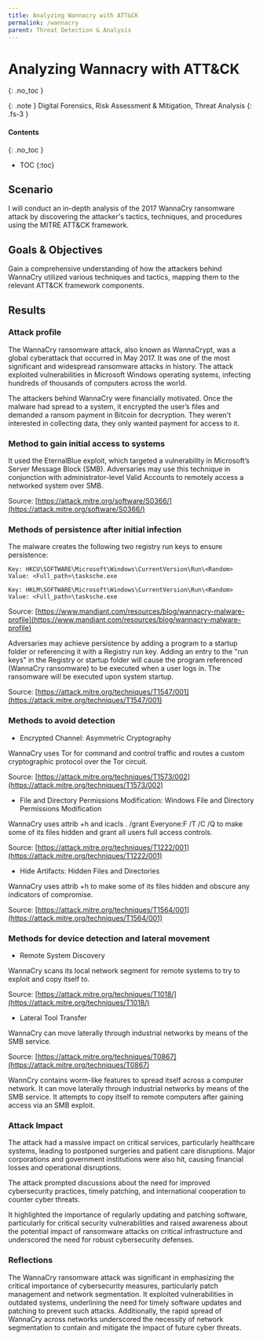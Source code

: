 ```yaml
---
title: Analyzing Wannacry with ATT&CK
permalink: /wannacry
parent: Threat Detection & Analysis
---
```

# Analyzing Wannacry with ATT&CK
{: .no_toc }

{: .note }
Digital Forensics, Risk Assessment & Mitigation, Threat Analysis
{: .fs-3 }

#### Contents
{: .no_toc }
- TOC
{:toc}

## Scenario
I will conduct an in-depth analysis of the 2017 WannaCry ransomware attack by discovering the attacker's tactics, techniques, and procedures using the MITRE ATT&CK framework.

## Goals & Objectives
Gain a comprehensive understanding of how the attackers behind WannaCry utilized various techniques and tactics, mapping them to the relevant ATT&CK framework components.

## Results

### Attack profile

The WannaCry ransomware attack, also known as WannaCrypt, was a global cyberattack that occurred in May 2017. It was one of the most significant and widespread ransomware attacks in history. The attack exploited vulnerabilities in Microsoft Windows operating systems, infecting hundreds of thousands of computers across the world.

The attackers behind WannaCry were financially motivated. Once the malware had spread to a system, it encrypted the user’s files and demanded a ransom payment in Bitcoin for decryption. They weren't interested in collecting data, they only wanted payment for access to it. 

### Method to gain initial access to systems

It used the EternalBlue exploit, which targeted a vulnerability in Microsoft’s Server Message Block (SMB). Adversaries may use this technique in conjunction with administrator-level Valid Accounts to remotely access a networked system over SMB.

Source: [https://attack.mitre.org/software/S0366/](https://attack.mitre.org/software/S0366/)

### Methods of persistence after initial infection

The malware creates the following two registry run keys to ensure persistence:

```
Key: HKCU\SOFTWARE\Microsoft\Windows\CurrentVersion\Run\<Random>
Value: <Full_path>\tasksche.exe

Key: HKLM\SOFTWARE\Microsoft\Windows\CurrentVersion\Run\<Random>
Value: <Full_path>\tasksche.exe
```
Source: [https://www.mandiant.com/resources/blog/wannacry-malware-profile](https://www.mandiant.com/resources/blog/wannacry-malware-profile)

Adversaries may achieve persistence by adding a program to a startup folder or referencing it with a Registry run key. Adding an entry to the "run keys" in the Registry or startup folder will cause the program referenced (WannaCry ransomware) to be executed when a user logs in. The ransomware will be executed upon system startup.

Source: [https://attack.mitre.org/techniques/T1547/001](https://attack.mitre.org/techniques/T1547/001)

### Methods to avoid detection

- Encrypted Channel: Asymmetric Cryptography

WannaCry uses Tor for command and control traffic and routes a custom cryptographic protocol over the Tor circuit.

Source: [https://attack.mitre.org/techniques/T1573/002](https://attack.mitre.org/techniques/T1573/002)

- File and Directory Permissions Modification: Windows File and Directory Permissions Modification

WannaCry uses attrib +h and icacls . /grant Everyone:F /T /C /Q to make some of its files hidden and grant all users full access controls.

Source: [https://attack.mitre.org/techniques/T1222/001](https://attack.mitre.org/techniques/T1222/001)

- Hide Artifacts: Hidden Files and Directories

WannaCry uses attrib +h to make some of its files hidden and obscure any indicators of compromise.

Source: [https://attack.mitre.org/techniques/T1564/001](https://attack.mitre.org/techniques/T1564/001)

### Methods for device detection and lateral movement

- Remote System Discovery

WannaCry scans its local network segment for remote systems to try to exploit and copy itself to.

Source: [https://attack.mitre.org/techniques/T1018/](https://attack.mitre.org/techniques/T1018/)

- Lateral Tool Transfer

WannaCry can move laterally through industrial networks by means of the SMB service.

Source: [https://attack.mitre.org/techniques/T0867](https://attack.mitre.org/techniques/T0867)

WannCry contains worm-like features to spread itself across a computer network. It can move laterally through industrial networks by means of the SMB service. It attempts to copy itself to remote computers after gaining access via an SMB exploit.

### Attack Impact

The attack had a massive impact on critical services, particularly healthcare systems, leading to postponed surgeries and patient care disruptions. Major corporations and government institutions were also hit, causing financial losses and operational disruptions.

The attack prompted discussions about the need for improved cybersecurity practices, timely patching, and international cooperation to counter cyber threats.

It highlighted the importance of regularly updating and patching software, particularly for critical security vulnerabilities and raised awareness about the potential impact of ransomware attacks on critical infrastructure and underscored the need for robust cybersecurity defenses.

### Reflections

The WannaCry ransomware attack was significant in emphasizing the critical importance of cybersecurity measures, particularly patch management and network segmentation. It exploited vulnerabilities in outdated systems, underlining the need for timely software updates and patching to prevent such attacks. Additionally, the rapid spread of WannaCry across networks underscored the necessity of network segmentation to contain and mitigate the impact of future cyber threats.